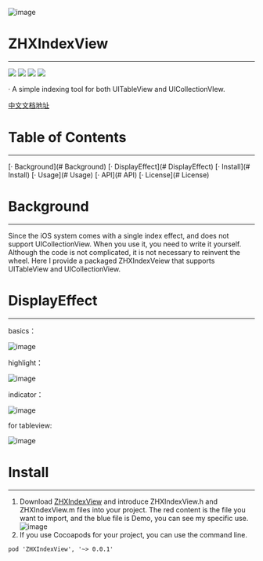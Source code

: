 ![image](https://github.com/zhangxistudy11/ZHXIndexView/blob/master/ZHXIndexView/Source/normal.jpg)
# ZHXIndexView
---------------------------------------------------------
[![](https://img.shields.io/badge/build-passing-brightgreen.svg)](https://github.com/zhangxistudy11/ZHXIndexView)
[![](https://img.shields.io/badge/tag-0.0.1-brightgreen.svg)](https://github.com/zhangxistudy11/ZHXIndexView/tree/0.0.1)
[![](https://img.shields.io/badge/language-ObjectC-brightgreen.svg)](https://github.com/zhangxistudy11/ZHXIndexView)
[![](https://img.shields.io/badge/中文-文档-brightgreen.svg)](https://www.jianshu.com/p/00a09e342062)

· A simple indexing tool for both UITableView and UICollectionVIew.

[中文文档地址](https://www.jianshu.com/p/00a09e342062)
# Table of Contents
---------------------------------------------------------
[· Background](# Background)
[· DisplayEffect](# DisplayEffect)
[· Install](# Install)
[· Usage](# Usage)
[· API](# API)
[· License](# License)

# Background
---------------------------------------------------------
Since the iOS system comes with a single index effect, and does not support UICollectionView. When you use it, you need to write it yourself. Although the code is not complicated, it is not necessary to reinvent the wheel. Here I provide a packaged ZHXIndexVeiew that supports UITableView and UICollectionView.

# DisplayEffect
---------------------------------------------------------

basics：

![image](https://github.com/zhangxistudy11/ZHXIndexView/blob/master/ZHXIndexView/Source/basic.gif)


highlight：

![image](https://github.com/zhangxistudy11/ZHXIndexView/blob/master/ZHXIndexView/Source/Not-selected-by-default.gif)

indicator：

![image](https://github.com/zhangxistudy11/ZHXIndexView/blob/master/ZHXIndexView/Source/indicator.gif)

for tableview:

![image](https://github.com/zhangxistudy11/ZHXIndexView/blob/master/ZHXIndexView/Source/tableview.gif)

# Install
---------------------------------------------------------
1. Download  [ZHXIndexView](https://github.com/zhangxistudy11/ZHXIndexView)
 and introduce ZHXIndexView.h and ZHXIndexView.m files into your project.
 The red content is the file you want to import, and the blue file is Demo, you can see my specific use.
 ![image]( https://github.com/zhangxistudy11/ZHXIndexView/blob/master/ZHXIndexView/Source/file-path.jpg)
2. If you use Cocoapods for your project, you can use the command line.
```
pod 'ZHXIndexView', '~> 0.0.1'
```


 
